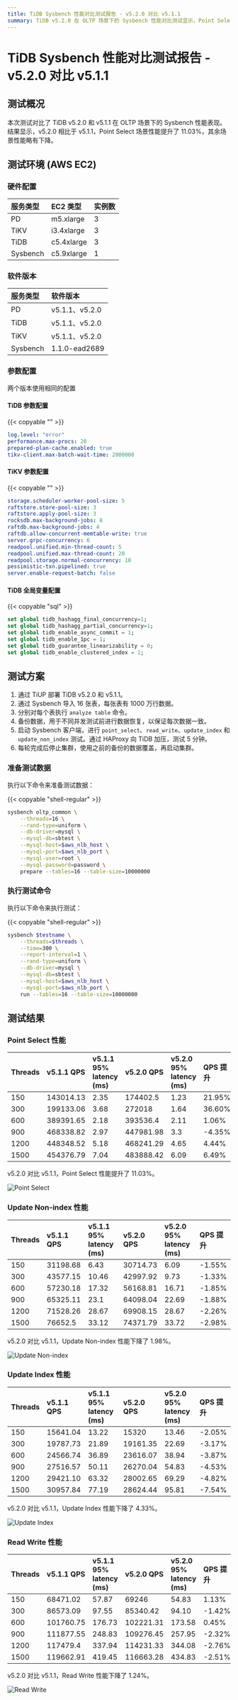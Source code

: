 ```yaml
---
title: TiDB Sysbench 性能对比测试报告 - v5.2.0 对比 v5.1.1
summary: TiDB v5.2.0 在 OLTP 场景下的 Sysbench 性能对比测试显示，Point Select 场景性能提升了11.03%，但其余场景性能略有下降。硬件配置为PD m5.xlarge 3台、TiKV i3.4xlarge 3台、TiDB c5.4xlarge 3台、Sysbench c5.9xlarge 1台。软件版本为PD v5.1.1、v5.2.0、TiDB v5.1.1、v5.2.0、TiKV v5.1.1、v5.2.0、Sysbench 1.1.0-ead2689。测试结果显示各场景性能对比情况。
---
```


# TiDB Sysbench 性能对比测试报告 - v5.2.0 对比 v5.1.1

## 测试概况

本次测试对比了 TiDB v5.2.0 和 v5.1.1 在 OLTP 场景下的 Sysbench 性能表现。结果显示，v5.2.0 相比于 v5.1.1，Point Select 场景性能提升了 11.03%，其余场景性能略有下降。

## 测试环境 (AWS EC2)

### 硬件配置

| 服务类型   | EC2 类型   |    实例数  |
|:----------|:----------|:----------|
| PD        | m5.xlarge |     3     |
| TiKV      | i3.4xlarge|     3     |
| TiDB      | c5.4xlarge|     3     |
| Sysbench  | c5.9xlarge|     1     |

### 软件版本

| 服务类型   | 软件版本   |
|:----------|:-----------|
| PD        | v5.1.1、v5.2.0   |
| TiDB      | v5.1.1、v5.2.0   |
| TiKV      | v5.1.1、v5.2.0   |
| Sysbench  | 1.1.0-ead2689   |

### 参数配置

两个版本使用相同的配置

#### TiDB 参数配置

{{< copyable "" >}}

```yaml
log.level: "error"
performance.max-procs: 20
prepared-plan-cache.enabled: true
tikv-client.max-batch-wait-time: 2000000
```

#### TiKV 参数配置

{{< copyable "" >}}

```yaml
storage.scheduler-worker-pool-size: 5
raftstore.store-pool-size: 3
raftstore.apply-pool-size: 3
rocksdb.max-background-jobs: 8
raftdb.max-background-jobs: 4
raftdb.allow-concurrent-memtable-write: true
server.grpc-concurrency: 6
readpool.unified.min-thread-count: 5
readpool.unified.max-thread-count: 20
readpool.storage.normal-concurrency: 10
pessimistic-txn.pipelined: true
server.enable-request-batch: false
```

#### TiDB 全局变量配置

{{< copyable "sql" >}}

```sql
set global tidb_hashagg_final_concurrency=1;
set global tidb_hashagg_partial_concurrency=1;
set global tidb_enable_async_commit = 1;
set global tidb_enable_1pc = 1;
set global tidb_guarantee_linearizability = 0;
set global tidb_enable_clustered_index = 1; 

```

## 测试方案

1. 通过 TiUP 部署 TiDB v5.2.0 和 v5.1.1。
2. 通过 Sysbench 导入 16 张表，每张表有 1000 万行数据。
3. 分别对每个表执行 `analyze table` 命令。
4. 备份数据，用于不同并发测试前进行数据恢复，以保证每次数据一致。
5. 启动 Sysbench 客户端，进行 `point_select`、`read_write`、`update_index` 和 `update_non_index` 测试。通过 HAProxy 向 TiDB 加压，测试 5 分钟。
6. 每轮完成后停止集群，使用之前的备份的数据覆盖，再启动集群。

### 准备测试数据

执行以下命令来准备测试数据：

{{< copyable "shell-regular" >}}

```bash
sysbench oltp_common \
    --threads=16 \
    --rand-type=uniform \
    --db-driver=mysql \
    --mysql-db=sbtest \
    --mysql-host=$aws_nlb_host \
    --mysql-port=$aws_nlb_port \
    --mysql-user=root \
    --mysql-password=password \
    prepare --tables=16 --table-size=10000000
```

### 执行测试命令

执行以下命令来执行测试：

{{< copyable "shell-regular" >}}

```bash
sysbench $testname \
    --threads=$threads \
    --time=300 \
    --report-interval=1 \
    --rand-type=uniform \
    --db-driver=mysql \
    --mysql-db=sbtest \
    --mysql-host=$aws_nlb_host \
    --mysql-port=$aws_nlb_port \
    run --tables=16 --table-size=10000000
```

## 测试结果

### Point Select 性能

| Threads   | v5.1.1 QPS   | v5.1.1 95% latency (ms)   | v5.2.0 QPS   | v5.2.0 95% latency (ms)   | QPS 提升   |
|:----------|:----------|:----------|:----------|:----------|:----------|
|150|143014.13|2.35|174402.5|1.23|21.95%|
|300|199133.06|3.68|272018|1.64|36.60%|
|600|389391.65|2.18|393536.4|2.11|1.06%|
|900|468338.82|2.97|447981.98|3.3|-4.35%|
|1200|448348.52|5.18|468241.29|4.65|4.44%|
|1500|454376.79|7.04|483888.42|6.09|6.49%|

v5.2.0 对比 v5.1.1，Point Select 性能提升了 11.03%。

![Point Select](/media/sysbench_v511vsv520_point_select.png)

### Update Non-index 性能

| Threads   | v5.1.1 QPS   | v5.1.1 95% latency (ms)   | v5.2.0 QPS   | v5.2.0 95% latency (ms)   | QPS 提升   |
|:----------|:----------|:----------|:----------|:----------|:----------|
|150|31198.68|6.43|30714.73|6.09|-1.55%|
|300|43577.15|10.46|42997.92|9.73|-1.33%|
|600|57230.18|17.32|56168.81|16.71|-1.85%|
|900|65325.11|23.1|64098.04|22.69|-1.88%|
|1200|71528.26|28.67|69908.15|28.67|-2.26%|
|1500|76652.5|33.12|74371.79|33.72|-2.98%|

v5.2.0 对比 v5.1.1，Update Non-index 性能下降了 1.98%。

![Update Non-index](/media/sysbench_v511vsv520_update_non_index.png)

### Update Index 性能

| Threads   | v5.1.1 QPS   | v5.1.1 95% latency (ms)   | v5.2.0 QPS   | v5.2.0 95% latency (ms)   | QPS 提升   |
|:----------|:----------|:----------|:----------|:----------|:----------|
|150|15641.04|13.22|15320|13.46|-2.05%|
|300|19787.73|21.89|19161.35|22.69|-3.17%|
|600|24566.74|36.89|23616.07|38.94|-3.87%|
|900|27516.57|50.11|26270.04|54.83|-4.53%|
|1200|29421.10|63.32|28002.65|69.29|-4.82%|
|1500|30957.84|77.19|28624.44|95.81|-7.54%|

v5.2.0 对比 v5.1.1，Update Index 性能下降了 4.33%。

![Update Index](/media/sysbench_v511vsv520_update_index.png)

### Read Write 性能

| Threads   | v5.1.1 QPS   | v5.1.1 95% latency (ms)   | v5.2.0 QPS   | v5.2.0 95% latency (ms)   | QPS 提升   |
|:----------|:----------|:----------|:----------|:----------|:----------|
|150|68471.02|57.87|69246|54.83|1.13%|
|300|86573.09|97.55|85340.42|94.10|-1.42%|
|600|101760.75|176.73|102221.31|173.58|0.45%|
|900|111877.55|248.83|109276.45|257.95|-2.32%|
|1200|117479.4|337.94|114231.33|344.08|-2.76%|
|1500|119662.91|419.45|116663.28|434.83|-2.51%|

v5.2.0 对比 v5.1.1，Read Write 性能下降了 1.24%。

![Read Write](/media/sysbench_v511vsv520_read_write.png)
